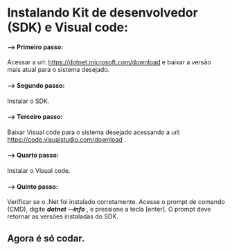 # Instalando Kit de desenvolvedor (SDK) e Visual code:

#### --> Primeiro passo:

Acessar a url: https://dotnet.microsoft.com/download e baixar a versão mais atual para o sistema desejado.

#### --> Segundo passo:

Instalar o SDK.

#### --> Terceiro passo:

Baixar Visual code para o sistema desejado acessando a url: https://code.visualstudio.com/download .

#### --> Quarto passo:

Instalar o Visual code.



#### --> Quinto passo:

Verificar se o .Net foi instalado corretamente. Acesse o prompt de comando (CMD), digite ***dotnet --info*** , e pressione a tecla [enter]. O prompt deve retornar as versões instaladas do SDK.

## Agora é só codar.